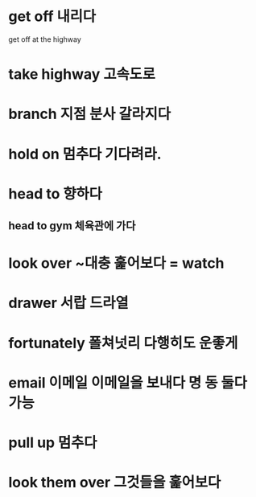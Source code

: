 # get off 내리다 
get off at the highway

# take highway 고속도로 

# branch 지점 분사 갈라지다

# hold on 멈추다 기다려라.


# head to 향하다
## head to gym 체육관에 가다

# look over ~대충 훑어보다 = watch

# drawer 서랍 드라열

# fortunately 폴쳐넛리 다행히도 운좋게 

# email 이메일 이메일을 보내다 명 동 둘다 가능

# pull up 멈추다 

# look them over 그것들을 훑어보다
